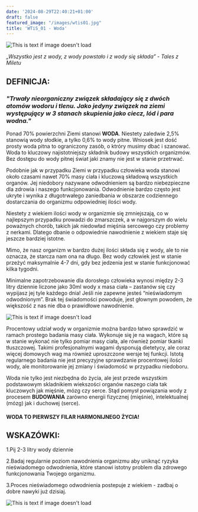 ```yaml
---
date: '2024-08-29T22:40:21+01:00'
draft: false
featured_image: "/images/wtis01.jpg"
title: 'WTiS_01 - Woda'
---
```


![This is text if image doesn't load](/images/woda.jpg "nazwa")

*„Wszystko jest z wody, z wody powstało i z wody się składa” - Tales z Miletu*

## **DEFINICJA:**

### *"Trwały nieorganiczny związek składający się z dwóch atomów wodoru i tlenu. Jako jedyny związek na ziemi występujący w 3 stanach skupienia jako ciecz, lód i para wodna."*

Ponad 70% powierzchni Ziemi stanowi **WODA**. Niestety zaledwie 2,5% stanowią wody słodkie, a tylko 0,6% to wody pitne. Wniosek jest dość prosty woda pitna to ograniczony zasób, o ktróry musimy dbać i szanować.
Woda to kluczowy najistotniejszy składnik budowy wszystkich organizmów. Bez dostępu do wody pitnej świat jaki znamy nie jest w stanie przetrwać. 

Podobnie jak w przypadku Ziemi w przypadku człowieka woda stanowi około czasami nawet 70% masy ciała i kluczową składową wszystkich organów. Jej niedobory nazywane odwodnieniem są bardzo niebezpieczne dla zdrowia i naszego funkcjonowania. Odwodnienie bardzo często jest ukryte i wynika z długotrwałego zaniedbania w obszarze codziennego dostarczania do organizmu odpowiedniej ilości wody. 

Niestety z wiekiem ilości wody w organizmie się zmniejszają, co w najlepszym przypadku prowadzi do zmarszczek, a w najgorszym do wielu poważnych chorób, takich jak niedowład mięśnia sercowego czy problemy z nerkami. Dlatego dbanie o odpowiednie nawodnienie z wiekiem staje się jeszcze bardziej istotne.

Mimo, że nasz organizm w bardzo dużej ilości składa się z wody, ale to nie oznacza, że starcza nam ona na długo. Bez wody człowiek jest w stanie przeżyć maksymalnie 4-7 dni, gdy bez jedzenia jest w stanie funkcjonować kilka tygodni. 

Minimalne zapotrzebowanie dla dorosłego człowieka wynosi między 2-3 litry dziennie liczone jako 30ml wody x masa ciała – zastanów się czy wypijasz jej tyle każdego dnia! Jeśli nie zapewne jesteś “nieświadomym odwodnionym”. Brak tej świadomości powoduje, jest głownym powodem, że większość z nas nie dba o prawidłowe nawodnienie. 

![This is text if image doesn't load](/images/wtis01szklanka.jpg "nazwa")


Procentowy udział wody w organizmie można bardzo łatwo sprawdzić w ramach prostego badania masy ciała. Wykonuje się je na wagach, które są w stanie wykonać nie tylko pomiar masy ciała, ale również pomiar tkanki tłuszczowej. Takimi profesjonalnymi wagami dysponują dietetycy, ale coraz więcej domowych wag ma również uproszczone wersje tej funkcji. Istotą regularnego badania nie jest precyzyjne sprawdzanie procentowej ilości wody, ale monitorowanie jej zmiany i świadomość w przypadku niedoboru. 

Woda nie tylko jest niezbędna do życia, ale jest przede wszystkim podstawowym skladnikiem wiekszości organów naszego ciała tak kluczowych jak mięśnie, mózg czy serce. Stąd pomysł powiązania wody z procesem **BUDOWANIA** zarówno energii fizycznej (mięśnie), intelektualnej (mózg) jak i duchowej (serce).
#### WODA TO PIERWSZY FILAR HARMONIJNEGO ŻYCIA! 


## **WSKAZÓWKI:**

1.Pij 2-3 litry wody dziennie

2.Badaj regularnie poziom nawodnienia organizmu aby uniknąć ryzyka nieświadomego odwodnienia, które stanowi istotny problem dla zdrowego funkcjonowania Twojego organizmu. 

3.Proces nieświadomego odwodnienia postepuje z wiekiem - zadbaj o dobre nawyki już dzisiaj. 

![This is text if image doesn't load](/images/WTiS_piktogram.png "nazwa")
